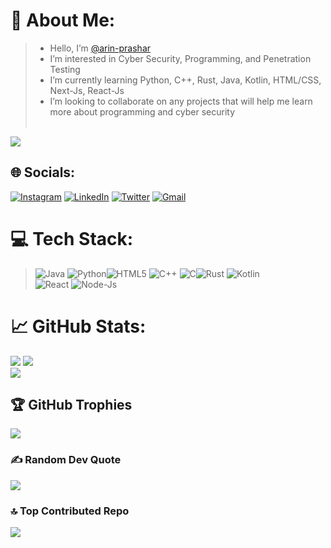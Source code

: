 # 💫 About Me:
> - Hello, I’m [@arin-prashar](https://github.com/arin-prashar)<br> 
> - I’m interested in Cyber Security, Programming, and Penetration Testing<br> 
> - I’m currently learning Python, C++, Rust, Java, Kotlin, HTML/CSS, Next-Js, React-Js<br> 
> - I’m looking to collaborate on any projects that will help me learn more about programming and cyber security<br><br>

[![](https://visitcount.itsvg.in/api?id=arin-prashar&label=Profile%20Views&pretty=true)](https://visitcount.itsvg.in)


## 🌐 Socials:
[![Instagram](https://img.shields.io/badge/Instagram-%23E4405F.svg?logo=Instagram&logoColor=white)](https://instagram.com/arin_prashar)
[![LinkedIn](https://img.shields.io/badge/LinkedIn-%230077B5.svg?logo=linkedin&logoColor=white)](https://linkedin.com/in/prashar-arin) 
[![Twitter](https://img.shields.io/badge/Twitter-%231DA1F2.svg?logo=Twitter&logoColor=white)](https://twitter.com./arin_prashar) 
[![Gmail](https://img.shields.io/badge/Gmail-%23D14836.svg?logo=Gmail&logoColor=white)](mailto:prashararin@gmail.com)

# 💻 Tech Stack:
>![Java](https://img.shields.io/badge/java-%23ED8B00.svg?style=for-the-badge&logo=java&logoColor=white) 
![Python](https://img.shields.io/badge/python-3670A0?style=for-the-badge&logo=python&logoColor=ffdd54)![HTML5](https://img.shields.io/badge/html5-%23E34F26.svg?style=for-the-badge&logo=html5&logoColor=white) ![C++](https://img.shields.io/badge/c++-%2300599C.svg?style=for-the-badge&logo=c%2B%2B&logoColor=white) ![C](https://img.shields.io/badge/c-%2300599C.svg?style=for-the-badge&logo=c&logoColor=white)![Rust](https://img.shields.io/badge/rust-%23000000.svg?style=for-the-badge&logo=rust&logoColor=white) ![Kotlin](https://img.shields.io/badge/Kotlin-%230095D5.svg?style=for-the-badge&logo=kotlin&logoColor=white)<br>
![React](https://img.shields.io/badge/react-%2320232a.svg?style=for-the-badge&logo=react&logoColor=%2361DAFB)
![Node-Js](https://img.shields.io/badge/node.js-%2343853D.svg?style=for-the-badge&logo=node-dot-js&logoColor=white)

# 📈 GitHub Stats:
![](https://github-readme-stats.vercel.app/api?username=arin-prashar&theme=great-gatsby&hide_border=false&include_all_commits=false&count_private=false)
![](https://github-readme-streak-stats.herokuapp.com/?user=arin-prashar&theme=vision-friendly-dark&hide_border=false)<br/>
![](https://github-readme-stats.vercel.app/api/top-langs/?username=arin-prashar&theme=midnight-purple&hide_border=false&include_all_commits=false&count_private=false&layout=compact)

## 🏆 GitHub Trophies
![](https://github-profile-trophy.vercel.app/?username=arin-prashar&theme=darkhub&no-frame=false&no-bg=false&margin-w=4)

### ✍️ Random Dev Quote
![](https://quotes-github-readme.vercel.app/api?type=horizontal&theme=merko)

### 🔝 Top Contributed Repo
![](https://github-contributor-stats.vercel.app/api?username=arin-prashar&limit=5&theme=great-gatsby&combine_all_yearly_contributions=true)
